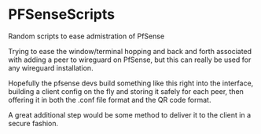 # PFSenseScripts
Random scripts to ease admistration of PfSense

Trying to ease the window/terminal hopping and back and forth associated with adding a peer to wireguard on PfSense,
but this can really be used for any wireguard installation.

Hopefully the pfsense devs build something like this right into the interface, building a client config on the fly and storing it safely for each peer,
then offering it in both the .conf file format and the QR code format.

A great additional step would be some method to deliver it to the client in a secure fashion.
